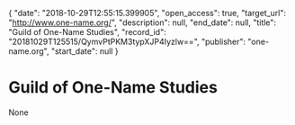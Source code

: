 {
  "date": "2018-10-29T12:55:15.399905", 
  "open_access": true, 
  "target_url": "http://www.one-name.org/", 
  "description": null, 
  "end_date": null, 
  "title": "Guild of One-Name Studies", 
  "record_id": "20181029T125515/QymvPtPKM3typXJP4Iyzlw==", 
  "publisher": "one-name.org", 
  "start_date": null
}

# Guild of One-Name Studies

None